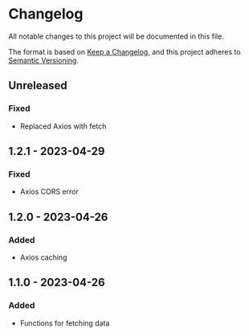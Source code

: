 # Changelog

All notable changes to this project will be documented in this file.

The format is based on [Keep a Changelog](https://keepachangelog.com/en/1.0.0/),
and this project adheres to [Semantic Versioning](https://semver.org/spec/v2.0.0.html).

## Unreleased
### Fixed
- Replaced Axios with fetch

## 1.2.1 - 2023-04-29
### Fixed
- Axios CORS error

## 1.2.0 - 2023-04-26
### Added
- Axios caching

## 1.1.0 - 2023-04-26
### Added
- Functions for fetching data
